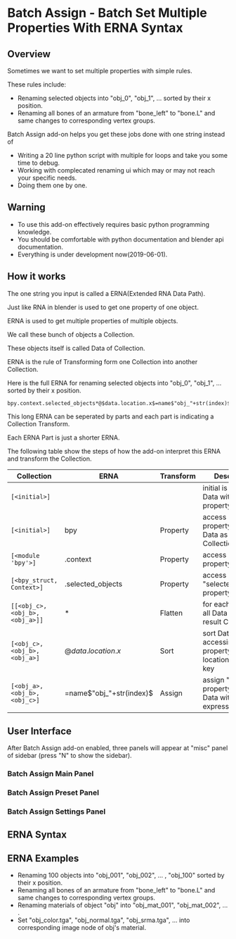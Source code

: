 # Batch Assign - Batch Set Multiple Properties With ERNA Syntax

## Overview
Sometimes we want to set multiple properties with simple rules.

These rules include:

- Renaming selected objects into "obj_0", "obj_1", ... sorted by their x position.
- Renaming all bones of an armature from "bone_left" to "bone.L" and same changes to corresponding vertex groups.

Batch Assign add-on helps you get these jobs done with one string instead of

- Writing a 20 line python script with multiple for loops and take you some time to debug.
- Working with complecated renaming ui which may or may not reach your specific needs.
- Doing them one by one.

## Warning

- To use this add-on effectively requires basic python programming knowledge.
- You should be comfortable with python documentation and blender api documentation.
- Everything is under development now(2019-06-01).

## How it works
The one string you input is called a ERNA(Extended RNA Data Path).

Just like RNA in blender is used to get one property of one object.

ERNA is used to get multiple properties of multiple objects.

We call these bunch of objects a Collection. 

These objects itself is called Data of Collection.

ERNA is the rule of Transforming form one Collection into another Collection.

Here is the full ERNA for renaming selected objects into "obj_0", "obj_1", ... sorted by their x position.

    bpy.context.selected_objects*@$data.location.x$=name$"obj_"+str(index)$

This long ERNA can be seperated by parts and each part is indicating a Collection Transform.

Each ERNA Part is just a shorter ERNA.

The following table show the steps of how the add-on interpret this ERNA and transform the Collection.

| Collection                      | ERNA                     | Transform | Description                                                 |
|---------------------------------|--------------------------|-----------|-------------------------------------------------------------|
| `[<initial>]`                   |                          |           | initial is a special Data with one property "bpy"           |
| `[<initial>]`                   | bpy                      | Property  | access "bpy" property of each Data as the result Collection |
| `[<module 'bpy'>]`              | .context                 | Property  | access "context" property                                   |
| `[<bpy_struct, Context>]`       | .selected_objects        | Property  | access "selected_objects" property                          |
| `[[<obj_c>, <obj_b>, <obj_a>]]` | *                        | Flatten   | for each Data put all Data element in result Collection     |
| `[<obj_c>, <obj_b>, <obj_a>]`   | @$data.location.x$       | Sort      | sort Data by accessing property location.x as sort key      |
| `[<obj_a>, <obj_b>, <obj_c>]`   | =name$"obj_"+str(index)$ | Assign    | assign "name" property of each Data with python expression  |

## User Interface
After Batch Assign add-on enabled, three panels will appear at "misc" panel of sidebar (press "N" to show the sidebar).

### Batch Assign Main Panel

### Batch Assign Preset Panel

### Batch Assign Settings Panel

## ERNA Syntax

## ERNA Examples
- Renaming 100 objects into "obj_001", "obj_002", ... , "obj_100" sorted by their x position.
- Renaming all bones of an armature from "bone_left" to "bone.L" and same changes to corresponding vertex groups.
- Renaming materials of object "obj" into "obj_mat_001", "obj_mat_002", ... .
- Set "obj_color.tga", "obj_normal.tga", "obj_srma.tga", ... into corresponding image node of obj's material.
